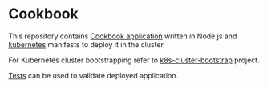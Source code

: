 # Cookbook

This repository contains [Cookbook application](nodejs) written in Node.js and [kubernetes](kubernetes) manifests to deploy it in the cluster.

For Kubernetes cluster bootstrapping refer to [k8s-cluster-bootstrap](https://github.com/nkuba/k8s-cluster-bootstrap) project.

[Tests](test) can be used to validate deployed application.

<!-- TODO: Refactor the app, see example: 
https://github.com/dockersamples/example-voting-app -->